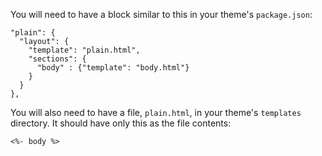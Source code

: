 
You will need to have a block similar to this in your theme's `package.json`:

    "plain": {
      "layout": {
        "template": "plain.html",
        "sections": {
          "body" : {"template": "body.html"}
        }
      }
    },

You will also need to have a file, `plain.html`, in your theme's `templates` directory.
It should have only this as the file contents:

    <%- body %>
